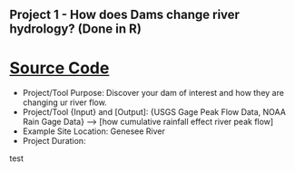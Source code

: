 ## Project 1 - How does Dams change river hydrology? (Done in R)
# [Source Code](https://github.com/gp86041/gepuprojects.github.io/edit/master/project1.r)

>
- Project/Tool Purpose: Discover your dam of interest and how they are changing ur river flow.
- Project/Tool {Input} and [Output]: {USGS Gage Peak Flow Data, NOAA Rain Gage Data} --> [how cumulative rainfall effect river peak flow]
- Example Site Location: Genesee River
- Project Duration:



test
